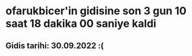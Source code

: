 # ofarukbicer'in gidisine son 3 gun 10 saat 18 dakika 00 saniye kaldi

## Gidis tarihi: 30.09.2022 :(